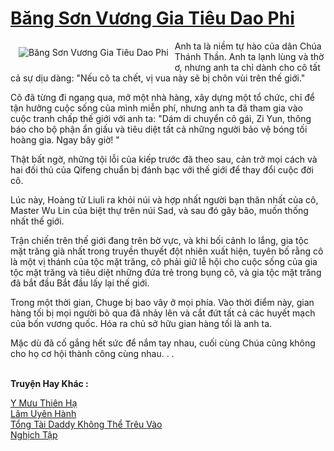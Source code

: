 <a href="https://truyentiki.com/bang-son-vuong-gia-tieu-dao-phi.30603/" title="Băng Sơn Vương Gia Tiêu Dao Phi"><h1>Băng Sơn Vương Gia Tiêu Dao Phi</h1></a><div style="display:table"><img align="right" style="float: left; padding: 10px;" src="https://truyentiki.com/a/img/str/src/30603.jpg" alt="Băng Sơn Vương Gia Tiêu Dao Phi">Anh ta là niềm tự hào của dân Chúa Thánh Thần. Anh ta lạnh lùng và thờ ơ, nhưng anh ta chỉ dành cho cô tất cả sự dịu dàng: "Nếu cô ta chết, vị vua này sẽ bị chôn vùi trên thế giới." <p></p> Cô đã từng đi ngang qua, mở một nhà hàng, xây dựng một tổ chức, chỉ để tận hưởng cuộc sống của mình miễn phí, nhưng anh ta đã tham gia vào cuộc tranh chấp thế giới với anh ta: "Dám di chuyển cô gái, Zi Yun, thông báo cho bộ phận ẩn giấu và tiêu diệt tất cả những người bảo vệ bóng tối hoàng gia. Ngay bây giờ! " <p></p> Thật bất ngờ, những tội lỗi của kiếp trước đã theo sau, cản trở mọi cách và hai đối thủ của Qifeng chuẩn bị đánh bạc với thế giới để thay đổi cuộc đời cô. <p></p> Lúc này, Hoàng tử Liuli ra khỏi núi và hợp nhất người bạn thân nhất của cô, Master Wu Lin của biệt thự trên núi Sad, và sau đó gây bão, muốn thống nhất thế giới. <p></p> Trận chiến trên thế giới đang trên bờ vực, và khi bối cảnh lo lắng, gia tộc mặt trăng già nhất trong truyền thuyết đột nhiên xuất hiện, tuyên bố rằng cô là một vị thánh của tộc mặt trăng, cô phải giữ lễ hội cho cuộc sống của gia tộc mặt trăng và tiêu diệt những đứa trẻ trong bụng cô, và gia tộc mặt trăng đã bắt đầu Bắt đầu lấy lại thế giới. <p></p> Trong một thời gian, Chuge bị bao vây ở mọi phía. Vào thời điểm này, gian hàng tối bị mọi người bỏ qua đã nhảy lên và cắt đứt tất cả các huyết mạch của bốn vương quốc. Hóa ra chủ sở hữu gian hàng tối là anh ta. <p></p> Mặc dù đã cố gắng hết sức để nắm tay nhau, cuối cùng Chúa cũng không cho họ cơ hội thành công cùng nhau. . .</div><p><br><b>Truyện Hay Khác :</b></p><a href="https://truyentiki.com/y-muu-thien-ha.30602/" alt="Y Mưu Thiên Hạ">Y Mưu Thiên Hạ</a><br/><a href="https://github.com/nownovels/top500/tree/master/truyenhay/33456/" alt="Lâm Uyên Hành">Lâm Uyên Hành</a><br/><a href="https://truyentiki.wordpress.com/2020/06/08/tong-tai-daddy-khong-the-treu-vao/" alt="Tổng Tài Daddy Không Thể Trêu Vào">Tổng Tài Daddy Không Thể Trêu Vào</a><br/><a href="https://truyentiki.wordpress.com/2020/06/08/nghich-tap/" alt="Nghịch Tập">Nghịch Tập</a><br/>